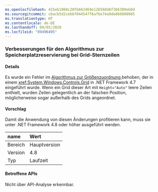 ```yaml
---
ms.openlocfilehash: 415eb1960c20fb662469e126560d6f366309eb0d
ms.sourcegitcommit: cbacb5d2cebbf044547f6af6e74a9de866800985
ms.translationtype: HT
ms.contentlocale: de-DE
ms.lasthandoff: 09/05/2020
ms.locfileid: "89496495"
---
```

### <a name="improvements-to-grid-star-rows-space-allocating-algorithm"></a>Verbesserungen für den Algorithmus zur Speicherplatzreservierung bei Grid-Sternzeilen

#### <a name="details"></a>Details

Es wurde ein Fehler im [Algorithmus zur Größenzuordnung ](https://github.com/Microsoft/dotnet/blob/master/Documentation/compatibility/wpf-grid-allocation-of-space-to-star-columns.md) behoben, der in einem <xref:System.Windows.Controls.Grid> in .NET Framework 4.7 eingeführt wurde.  Wenn ein Grid dieser Art mit <code>Height=&quot;Auto&quot;</code> leere Zeilen enthielt, wurden Zeilen gelegentlich an der falschen Position, möglicherweise sogar außerhalb des Grids angeordnet.

#### <a name="suggestion"></a>Vorschlag

Damit die Anwendung von diesen Änderungen profitieren kann, muss sie unter .NET Framework 4.8 oder höher ausgeführt werden.

| name    | Wert       |
|:--------|:------------|
| Bereich   |Hauptversion|
|Version|4.8|
|Typ|Laufzeit|

#### <a name="affected-apis"></a>Betroffene APIs

Nicht über API-Analyse erkennbar.

<!--

#### Affected APIs

Not detectable via API analysis.

-->

